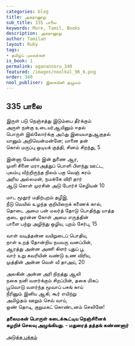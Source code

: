 ```yaml
---
categories: blog
title: அகநானூறு
sub_title: 335 பாலை
keywords: More, Tamil, Books
description: அகநானூறு
author: Tamilan
layout: Ruby
tags:
- தமிழ்ப் புலவர்கள்
is_book: 1
permalink: agananooru_340
featured: /images/noolkal_96_6.png
order: 340
nool_publiser: இசையினி குழுமம்
---
```



## 335 பாலை

இருள் படு நெஞ்சத்து இடும்பை தீர்க்கும்  
அருள் நன்கு உடையர்ஆயினும் ஈதல்  
பொருள் இல்லோர்க்கு அஃது இயையாதுஆகுதல்  
யானும் அறிவென்மன்னே; யானை தன்  
கொல் மருப்பு ஒடியக் குத்தி, சினம் சிறந்து, 5

இன்னா வேனில் இன் துணை ஆர,  
முளி சினை மராஅத்துப் பொளி பிளந்து ஊட்ட,  
புலம்பு வீற்றிருந்த நிலம் பகு வெஞ் சுரம்  
அரிய அல்லமன், நமக்கே விரி தார்  
ஆடு கொள் முரசின் அடு போர்ச் செழியன் 10

மாட மூதூர் மதிற்புறம் தழீஇ,  
நீடு வெயில் உழந்த குறியிறைக் கணைக் கால்,  
தொடை அமை பன் மலர்த் தோடு பொதிந்து யாத்த  
குடை ஓரன்ன கோள் அமை எருத்தின்  
பாளை பற்று அழிந்து ஒழிய, புறம் சேர்பு, 15

வாள் வடித்தன்ன வயிறுடைப் பொதிய,  
நாள் உறத் தோன்றிய நயவரு வனப்பின்,  
ஆரத்து அன்ன அணி கிளர் புதுப் பூ  
வார் உறு கவரியின் வண்டு உண விரிய,  
முத்தின் அன்ன வெள் வீ தாஅய், 20

அலகின் அன்ன அரி நிறத்து ஆலி  
நகை நனி வளர்க்கும் சிறப்பின், தகை மிகப்  
பூவொடு வளர்ந்த மூவாப் பசுங் காய்  
நீரினும் இனிய ஆகி, கூர் எயிற்று  
அமிழ்தம் ஊறும் செவ் வாய்,  
ஒண் தொடி, குறுமகட் கொண்டனம் செலினே!

**தலைமகன் பொருள் கடைக்கூட்டிய நெஞ்சினைக்  
கழறிச் செலவு அழுங்கியது. - மதுரைத் தத்தங் கண்ணனார்**

[அடுத்த பக்கம்](agananooru_341)